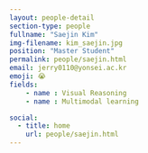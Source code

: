 ```yaml
---
layout: people-detail
section-type: people
fullname: "Saejin Kim"
img-filename: kim_saejin.jpg
position: "Master Student"
permalink: people/saejin.html
email: jerry0110@yonsei.ac.kr
emoji: 😭
fields:
    - name : Visual Reasoning
    - name : Multimodal learning

social:
  - title: home
    url: people/saejin.html
---
```

